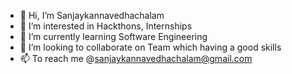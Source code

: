 - 👋 Hi, I’m Sanjaykannavedhachalam
- 👀 I’m interested in Hackthons, Internships
- 🌱 I’m currently learning Software Engineering
- 💞️ I’m looking to collaborate on Team which having a good skills
- 📫 To reach me @sanjaykannavedhachalam@gmail.com

<!---
Sanjaykannavedhachalam/Sanjaykannavedhachalam is a ✨ special ✨ repository because its `README.md` (this file) appears on your GitHub profile.
You can click the Preview link to take a look at your changes.
--->
